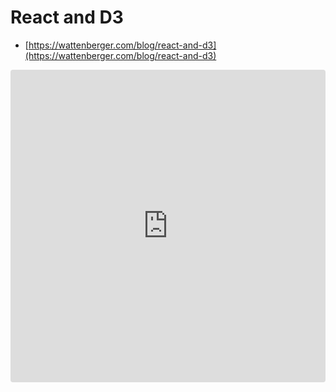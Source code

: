 # React and D3
* [https://wattenberger.com/blog/react-and-d3](https://wattenberger.com/blog/react-and-d3)

<iframe src="https://codesandbox.io/embed/d3-vs-react-bs7q02?fontsize=14&hidenavigation=1&theme=dark&view=preview"
     style="width:100%; height:500px; border:0; border-radius: 4px; overflow:hidden;"
     title="d3-vs-react"
     allow="accelerometer; ambient-light-sensor; camera; encrypted-media; geolocation; gyroscope; hid; microphone; midi; payment; usb; vr; xr-spatial-tracking"
     sandbox="allow-forms allow-modals allow-popups allow-presentation allow-same-origin allow-scripts"
   ></iframe>
